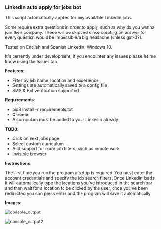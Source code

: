 ### Linkedin auto apply for jobs bot

This script automatically applies for any available Linkedin jobs.

Some require extra questions in order to apply, such as why do you wanna join their company. These will be skipped since creating an answer for every question would be impossible/a big headache (unless gpt-3?).

Tested on English and Spanish Linkedin, Windows 10.

It's currently under development, if you encounter any issues please let me know using the Issues tab.



**Features**:
- Filter by job name, location and experience
- Settings are automatically saved to a config file
- SMS & Bot verification supported


**Requirements**:
- pip3 install -r requirements.txt
- Chrome
- A curriculum must be added to your Linkedin already


**TODO**: 
- Click on next jobs page
- Select custom curriculum
- Add support for more job filters, such as remote work 
- Invisible browser



**Instructions**:

The first time you run the program a setup is required. You must enter the account credentials and specify the job search filters. Once Linkedin loads, it will automatically type the locations you've introduced in the search bar and then wait for a location to be clicked by the user, once you've been redirected you can press enter and the program will save it automatically.



**Images**:

![console_output](https://user-images.githubusercontent.com/92279236/145089269-d6c6f1d3-94fc-47fc-b240-f5875158812a.jpg)

![console_output2](https://user-images.githubusercontent.com/92279236/145090059-70d70403-1bdc-4586-93d2-752cde30475a.png)
